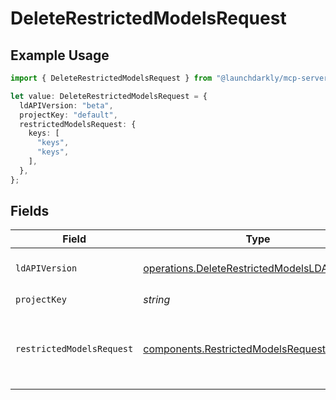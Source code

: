 # DeleteRestrictedModelsRequest

## Example Usage

```typescript
import { DeleteRestrictedModelsRequest } from "@launchdarkly/mcp-server/models/operations";

let value: DeleteRestrictedModelsRequest = {
  ldAPIVersion: "beta",
  projectKey: "default",
  restrictedModelsRequest: {
    keys: [
      "keys",
      "keys",
    ],
  },
};
```

## Fields

| Field                                                                                                          | Type                                                                                                           | Required                                                                                                       | Description                                                                                                    | Example                                                                                                        |
| -------------------------------------------------------------------------------------------------------------- | -------------------------------------------------------------------------------------------------------------- | -------------------------------------------------------------------------------------------------------------- | -------------------------------------------------------------------------------------------------------------- | -------------------------------------------------------------------------------------------------------------- |
| `ldAPIVersion`                                                                                                 | [operations.DeleteRestrictedModelsLDAPIVersion](../../models/operations/deleterestrictedmodelsldapiversion.md) | :heavy_check_mark:                                                                                             | Version of the endpoint.                                                                                       |                                                                                                                |
| `projectKey`                                                                                                   | *string*                                                                                                       | :heavy_check_mark:                                                                                             | N/A                                                                                                            | default                                                                                                        |
| `restrictedModelsRequest`                                                                                      | [components.RestrictedModelsRequest](../../models/components/restrictedmodelsrequest.md)                       | :heavy_check_mark:                                                                                             | List of AI model keys to remove from the restricted list                                                       | {<br/>"keys": [<br/>"keys",<br/>"keys"<br/>]<br/>}                                                             |